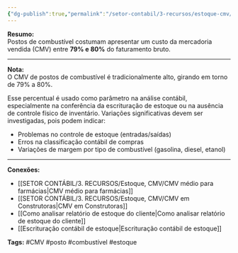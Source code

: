 ```yaml
---
{"dg-publish":true,"permalink":"/setor-contabil/3-recursos/estoque-cmv/cmv-em-postos-de-combustivel-gas-de-cozinha/","dgPassFrontmatter":true,"created":"2025-06-05T22:15:58.940-03:00","updated":"2025-06-05T22:28:52.746-03:00"}
---
```



**Resumo:**  
Postos de combustível costumam apresentar um custo da mercadoria vendida (CMV) entre **79% e 80%** do faturamento bruto.

---

**Nota:**  
O CMV de postos de combustível é tradicionalmente alto, girando em torno de 79% a 80%. 

Esse percentual é usado como parâmetro na análise contábil, especialmente na conferência da escrituração de estoque ou na ausência de controle físico de inventário. Variações significativas devem ser investigadas, pois podem indicar:

- Problemas no controle de estoque (entradas/saídas)
- Erros na classificação contábil de compras
- Variações de margem por tipo de combustível (gasolina, diesel, etanol)

---

**Conexões:**

- [[SETOR CONTÁBIL/3. RECURSOS/Estoque, CMV/CMV médio para farmácias\|CMV médio para farmácias]]
- [[SETOR CONTÁBIL/3. RECURSOS/Estoque, CMV/CMV em Construtoras\|CMV em Construtoras]]
- [[Como analisar relatório de estoque do cliente\|Como analisar relatório de estoque do cliente]]
- [[Escrituração contábil de estoque\|Escrituração contábil de estoque]]

**Tags:** #CMV #posto #combustível #estoque
